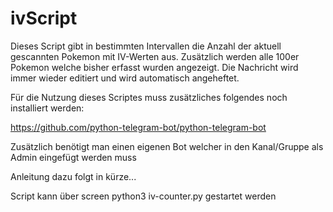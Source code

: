 # ivScript
Dieses Script gibt in bestimmten Intervallen die Anzahl der aktuell gescannten Pokemon mit IV-Werten aus.
Zusätzlich werden alle 100er Pokemon welche bisher erfasst wurden angezeigt.
Die Nachricht wird immer wieder editiert und wird automatisch angeheftet.

Für die Nutzung dieses Scriptes muss zusätzliches folgendes noch installiert werden:

https://github.com/python-telegram-bot/python-telegram-bot

Zusätzlich benötigt man einen eigenen Bot welcher in den Kanal/Gruppe als Admin eingefügt werden muss

Anleitung dazu folgt in kürze...


Script kann über screen python3 iv-counter.py gestartet werden

